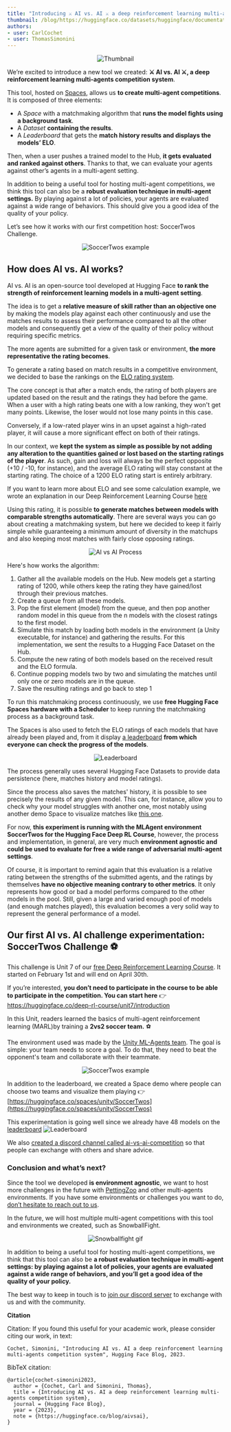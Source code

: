 ```yaml
---
title: "Introducing ⚔️ AI vs. AI ⚔️ a deep reinforcement learning multi-agents competition system"
thumbnail: /blog/https://huggingface.co/datasets/huggingface/documentation-images/resolve/main/blog/128_aivsai/thumbnail.png
authors:
- user: CarlCochet
- user: ThomasSimonini
---
```

<!-- {blog_metadata} -->
<!-- {authors} -->

<div align="center"> 
  <img src="https://huggingface.co/datasets/huggingface/documentation-images/resolve/main/blog/128_aivsai/thumbnail.png" alt="Thumbnail"> 
</div>

We’re excited to introduce a new tool we created: **⚔️ AI vs. AI ⚔️, a deep reinforcement learning multi-agents competition system**.

This tool, hosted on [Spaces](https://hf.co/spaces), allows us **to create multi-agent competitions**. It is composed of three elements:

- A *Space* with a matchmaking algorithm that **runs the model fights using a background task**.
- A *Dataset* **containing the results**.
- A *Leaderboard* that gets the **match history results and displays the models’ ELO**.

Then, when a user pushes a trained model to the Hub, **it gets evaluated and ranked against others**. Thanks to that, we can evaluate your agents against other’s agents in a multi-agent setting.

In addition to being a useful tool for hosting multi-agent competitions, we think this tool can also be a **robust evaluation technique in multi-agent settings.** By playing against a lot of policies, your agents are evaluated against a wide range of behaviors. This should give you a good idea of the quality of your policy.

Let’s see how it works with our first competition host: SoccerTwos Challenge.

<div align="center"> 
  <img src="https://huggingface.co/datasets/huggingface/documentation-images/resolve/main/blog/128_aivsai/soccertwos.gif" alt="SoccerTwos example"> 
</div>

## How does AI vs. AI works?

AI vs. AI is an open-source tool developed at Hugging Face **to rank the strength of reinforcement learning models in a multi-agent setting**.

The idea is to get a **relative measure of skill rather than an objective one** by making the models play against each other continuously and use the matches results to assess their performance compared to all the other models and consequently get a view of the quality of their policy without requiring specific metrics.

The more agents are submitted for a given task or environment, **the more representative the rating becomes**.

To generate a rating based on match results in a competitive environment, we decided to base the rankings on the [ELO rating system](https://en.wikipedia.org/wiki/Elo_rating_system).

The core concept is that after a match ends, the rating of both players are updated based on the result and the ratings they had before the game. When a user with a high rating beats one with a low ranking, they won't get many points. Likewise, the loser would not lose many points in this case.

Conversely, if a low-rated player wins in an upset against a high-rated player, it will cause a more significant effect on both of their ratings.

In our context, we **kept the system as simple as possible by not adding any alteration to the quantities gained or lost based on the starting ratings of the player**. As such, gain and loss will always be the perfect opposite (+10 / -10, for instance), and the average ELO rating will stay constant at the starting rating. The choice of a 1200 ELO rating start is entirely arbitrary.

If you want to learn more about ELO and see some calculation example, we wrote an explanation in our Deep Reinforcement Learning Course [here](https://huggingface.co/deep-rl-course/unit7/self-play?fw=pt#the-elo-score-to-evaluate-our-agent)

Using this rating, it is possible **to generate matches between models with comparable strengths automatically**. There are several ways you can go about creating a matchmaking system, but here we decided to keep it fairly simple while guaranteeing a minimum amount of diversity in the matchups and also keeping most matches with fairly close opposing ratings.

<div align="center"> 
  <img src="https://huggingface.co/datasets/huggingface/documentation-images/resolve/main/blog/128_aivsai/aivsai.png" alt="AI vs AI Process"> 
</div>

Here's how works the algorithm:
1. Gather all the available models on the Hub. New models get a starting rating of 1200, while others keep the rating they have gained/lost through their previous matches.
2. Create a queue from all these models.
3. Pop the first element (model) from the queue, and then pop another random model in this queue from the n models with the closest ratings to the first model.
4. Simulate this match by loading both models in the environment (a Unity executable, for instance) and gathering the results. For this implementation, we sent the results to a Hugging Face Dataset on the Hub.
5. Compute the new rating of both models based on the received result and the ELO formula.
6. Continue popping models two by two and simulating the matches until only one or zero models are in the queue.
7. Save the resulting ratings and go back to step 1

To run this matchmaking process continuously, we use **free Hugging Face Spaces hardware with a Scheduler** to keep running the matchmaking process as a background task.

The Spaces is also used to fetch the ELO ratings of each models that have already been played and, from it display [a leaderboard](https://huggingface.co/spaces/huggingface-projects/AIvsAI-SoccerTwos) **from which everyone can check the progress of the models**.

<div align="center"> 
  <img src="https://huggingface.co/datasets/huggingface/documentation-images/resolve/main/blog/128_aivsai/leaderboard.png" alt="Leaderboard"> 
</div>

The process generally uses several Hugging Face Datasets to provide data persistence (here, matches history and model ratings).

Since the process also saves the matches' history, it is possible to see precisely the results of any given model. This can, for instance, allow you to check why your model struggles with another one, most notably using another demo Space to visualize matches like [this one](https://huggingface.co/spaces/unity/ML-Agents-SoccerTwos.).

For now, **this experiment is running with the MLAgent environment SoccerTwos for the Hugging Face Deep RL Course**, however, the process and implementation, in general, are very much **environment agnostic and could be used to evaluate for free a wide range of adversarial multi-agent settings**.

Of course, it is important to remind again that this evaluation is a relative rating between the strengths of the submitted agents, and the ratings by themselves **have no objective meaning contrary to other metrics**. It only represents how good or bad a model performs compared to the other models in the pool. Still, given a large and varied enough pool of models (and enough matches played), this evaluation becomes a very solid way to represent the general performance of a model.


## Our first AI vs. AI challenge experimentation: SoccerTwos Challenge ⚽

This challenge is Unit 7 of our [free Deep Reinforcement Learning Course](https://huggingface.co/deep-rl-course/unit0/introduction). It started on February 1st and will end on April 30th.

If you’re interested, **you don’t need to participate in the course to be able to participate in the competition. You can start here** 👉 https://huggingface.co/deep-rl-course/unit7/introduction

In this Unit, readers learned the basics of multi-agent reinforcement learning (MARL)by training a **2vs2 soccer team.** ⚽ 

The environment used was made by the [Unity ML-Agents team](https://github.com/Unity-Technologies/ml-agents). The goal is simple: your team needs to score a goal. To do that, they need to beat the opponent's team and collaborate with their teammate.

<div align="center"> 
  <img src="https://huggingface.co/datasets/huggingface/documentation-images/resolve/main/blog/128_aivsai/soccertwos.gif" alt="SoccerTwos example"> 
</div>

In addition to the leaderboard, we created a Space demo where people can choose two teams and visualize them playing 👉[https://huggingface.co/spaces/unity/SoccerTwos](https://huggingface.co/spaces/unity/SoccerTwos)

This experimentation is going well since we already have 48 models on the [leaderboard](https://huggingface.co/spaces/huggingface-projects/AIvsAI-SoccerTwos)
![Leaderboard](https://huggingface.co/datasets/huggingface/documentation-images/resolve/main/blog/128_aivsai/leaderboard.png)

We also [created a discord channel called ai-vs-ai-competition](http://hf.co/discord/join) so that people can exchange with others and share advice.

### Conclusion and what’s next?

Since the tool we developed **is environment agnostic**, we want to host more challenges in the future with [PettingZoo](https://pettingzoo.farama.org/) and other multi-agents environments. If you have some environments or challenges you want to do, <a href="mailto:thomas.simonini@huggingface.co">don’t hesitate to reach out to us</a>.

In the future, we will host multiple multi-agent competitions with this tool and environments we created, such as SnowballFight.

<div align="center"> 
  <img src="https://huggingface.co/datasets/huggingface/documentation-images/resolve/main/blog/128_aivsai/snowballfight.gif" alt="Snowballfight gif"> 
</div>


In addition to being a useful tool for hosting multi-agent competitions, we think that this tool can also be **a robust evaluation technique in multi-agent settings: by playing against a lot of policies, your agents are evaluated against a wide range of behaviors, and you’ll get a good idea of the quality of your policy.**

The best way to keep in touch is to [join our discord server](http://hf.co/discord/join) to exchange with us and with the community.

****************Citation****************

Citation: If you found this useful for your academic work, please consider citing our work, in text:

`Cochet, Simonini, "Introducing AI vs. AI a deep reinforcement learning multi-agents competition system", Hugging Face Blog, 2023.`

BibTeX citation:

```
@article{cochet-simonini2023,
  author = {Cochet, Carl and Simonini, Thomas},
  title = {Introducing AI vs. AI a deep reinforcement learning multi-agents competition system},
  journal = {Hugging Face Blog},
  year = {2023},
  note = {https://huggingface.co/blog/aivsai},
}
```
